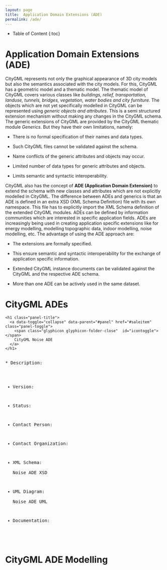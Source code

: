 ```yaml
---
layout: page
title:  Application Domain Extensions (ADE)
permalink: /ade/
---
```

* Table of Content
{:toc}

# Application Domain Extensions (ADE)

CityGML represents not only the graphical appearance of 3D city models but also the semantics associated with the city models.
For this, CityGML has a geometric model and a thematic model.
The thematic model of CityGML covers various classes like *buildings, relief, transportation, landuse, tunnels, bridges, vegetation, water bodies and city furniture.*
The objects which are not yet specifically modelled in CityGML can be represented using *generic objects and attributes*.
This is a semi structured extension mechanism without making any changes in the CityGML schema.
The generic extensions of CityGML are provided by the CityGML thematic module *Generics*.
But they have their own limitations, namely:

* There is no formal specification of their names and data types.

* Such CityGML files cannot be validated against the schema.

* Name conflicts of the generic attributes and objects may occur.

* Limited number of data types for generic attributes and objects.

* Limits semantic and syntactic interoperability.


CityGML also has the concept of **ADE (Application Domain Extension)** to extend the schema with new classes and attributes which are not explicitly modelled in CityGML.
The difference between ADEs and generics is that an ADE is defined in an extra XSD (XML Schema Definition) file with its own namespace. 
This file has to explicitly import the XML Schema definition of the extended CityGML modules.
ADEs can be defined by information communities which are interested in specific application fields. 
ADEs are increasingly being used in creating application specific extensions like for energy modelling, modelling topographic data, indoor modelling, noise modelling, etc.
The advantage of using the ADE approach are:

* The extensions are formally specified. 

* This ensure semantic and syntactic interoperability for the exchange of application specific information.

* Extended CityGML instance documents can be validated against the CityGML and the respective ADE schema. 

* More than one ADE can be actively used in the same dataset.


# CityGML ADEs

<div class="panel panel-warning">
 
    <h1 class="panel-title">
      <a data-toggle="collapse" data-parent="#panel" href="#saleitem" class="panel-toggle">
        <span class="glyphicon glyphicon-folder-close"  id="icontoggle"></span>
        CityGML Noise ADE
      </a>
    </h1>
  </div>

  <div id="saleitem" class="panel-collapse collapse">
     <div class="panel-body">
 <pre>        
* Description: 

* Version:  

* Status:

* Contact Person:

* Contact Organization:

* XML Schema: <a href="http://schemas.opengis.net/citygml/examples/2.0/ade/noise-ade/" style="text-decoration:none"> Noise ADE XSD</a>

* UML Diagram: <a href="http://schemas.opengis.net/citygml/examples/2.0/ade/noise-ade/" style="text-decoration:none"> Noise ADE UML</a>

* Documentation:
</pre>
</div>   
</div>


# CityGML ADE Modelling

